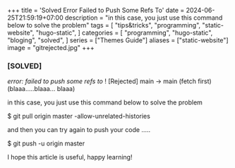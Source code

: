 +++
title = 'Solved Error Failed to Push Some Refs To'
date = 2024-06-25T21:59:19+07:00
description = "in this case, you just use this command below to solve the problem"
tags = [
    "tips&tricks",
    "programming",
    "static-website",
    "hugo-static",
]
categories = [
    "programming",
    "hugo-static",
    "bloging",
    "solved",
]
series = ["Themes Guide"]
aliases = ["static-website"]
image = "gitrejected.jpg"
+++

### [SOLVED]

*error: failed to push some refs to*
! [Rejected] main -> main (fetch first) (blaaa…..blaaa... blaaa)

in this case, you just use this command below to solve the problem

$ git pull origin master -allow-unrelated-histories

and then you can try again to push your code .....

$ git push -u origin master

I hope this article is useful, happy learning!

